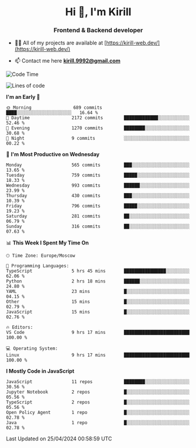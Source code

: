 <h1 align="center">Hi 👋, I'm Kirill</h1>
<h3 align="center">Frontend & Backend developer</h3>

- 👨‍💻 All of my projects are available at [https://kirill-web.dev/](https://kirill-web.dev/)

- 📫 Contact me here **kirill.9992@gmail.com**











<!--START_SECTION:waka-->
![Code Time](http://img.shields.io/badge/Code%20Time-1%2C752%20hrs%2024%20mins-blue)

![Lines of code](https://img.shields.io/badge/From%20Hello%20World%20I%27ve%20Written-4.4%20million%20lines%20of%20code-blue)

**I'm an Early 🐤** 

```text
🌞 Morning                689 commits         ████░░░░░░░░░░░░░░░░░░░░░   16.64 % 
🌆 Daytime                2172 commits        █████████████░░░░░░░░░░░░   52.46 % 
🌃 Evening                1270 commits        ████████░░░░░░░░░░░░░░░░░   30.68 % 
🌙 Night                  9 commits           ░░░░░░░░░░░░░░░░░░░░░░░░░   00.22 % 
```
📅 **I'm Most Productive on Wednesday** 

```text
Monday                   565 commits         ███░░░░░░░░░░░░░░░░░░░░░░   13.65 % 
Tuesday                  759 commits         █████░░░░░░░░░░░░░░░░░░░░   18.33 % 
Wednesday                993 commits         ██████░░░░░░░░░░░░░░░░░░░   23.99 % 
Thursday                 430 commits         ███░░░░░░░░░░░░░░░░░░░░░░   10.39 % 
Friday                   796 commits         █████░░░░░░░░░░░░░░░░░░░░   19.23 % 
Saturday                 281 commits         ██░░░░░░░░░░░░░░░░░░░░░░░   06.79 % 
Sunday                   316 commits         ██░░░░░░░░░░░░░░░░░░░░░░░   07.63 % 
```


📊 **This Week I Spent My Time On** 

```text
🕑︎ Time Zone: Europe/Moscow

💬 Programming Languages: 
TypeScript               5 hrs 45 mins       ████████████████░░░░░░░░░   62.06 % 
Python                   2 hrs 18 mins       ██████░░░░░░░░░░░░░░░░░░░   24.80 % 
YAML                     23 mins             █░░░░░░░░░░░░░░░░░░░░░░░░   04.15 % 
Other                    15 mins             █░░░░░░░░░░░░░░░░░░░░░░░░   02.79 % 
JavaScript               15 mins             █░░░░░░░░░░░░░░░░░░░░░░░░   02.76 % 

🔥 Editors: 
VS Code                  9 hrs 17 mins       █████████████████████████   100.00 % 

💻 Operating System: 
Linux                    9 hrs 17 mins       █████████████████████████   100.00 % 
```

**I Mostly Code in JavaScript** 

```text
JavaScript               11 repos            ████████░░░░░░░░░░░░░░░░░   30.56 % 
Jupyter Notebook         2 repos             █░░░░░░░░░░░░░░░░░░░░░░░░   05.56 % 
TypeScript               2 repos             █░░░░░░░░░░░░░░░░░░░░░░░░   05.56 % 
Open Policy Agent        1 repo              █░░░░░░░░░░░░░░░░░░░░░░░░   02.78 % 
Java                     1 repo              █░░░░░░░░░░░░░░░░░░░░░░░░   02.78 % 
```




 Last Updated on 25/04/2024 00:58:59 UTC
<!--END_SECTION:waka-->
